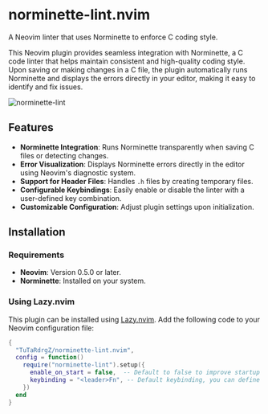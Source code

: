 # norminette-lint.nvim

A Neovim linter that uses Norminette to enforce C coding style.

This Neovim plugin provides seamless integration with Norminette, a C code linter that helps maintain consistent and high-quality coding style. Upon saving or making changes in a C file, the plugin automatically runs Norminette and displays the errors directly in your editor, making it easy to identify and fix issues.

![norminette-lint](https://github.com/user-attachments/assets/559df08c-84b0-44d5-a1b2-3bdbd9a6a6f1)

## Features

- **Norminette Integration**: Runs Norminette transparently when saving C files or detecting changes.
- **Error Visualization**: Displays Norminette errors directly in the editor using Neovim's diagnostic system.
- **Support for Header Files**: Handles `.h` files by creating temporary files.
- **Configurable Keybindings**: Easily enable or disable the linter with a user-defined key combination.
- **Customizable Configuration**: Adjust plugin settings upon initialization.

## Installation

### Requirements

- **Neovim**: Version 0.5.0 or later.
- **Norminette**: Installed on your system.

### Using Lazy.nvim

This plugin can be installed using [Lazy.nvim](https://github.com/folke/lazy.nvim). Add the following code to your Neovim configuration file:

```lua
{
  "TuTaRdrgZ/norminette-lint.nvim",
  config = function()
    require("norminette-lint").setup({
      enable_on_start = false,  -- Default to false to improve startup performance
      keybinding = "<leader>Fn", -- Default keybinding, you can define yours
    })
  end
}
